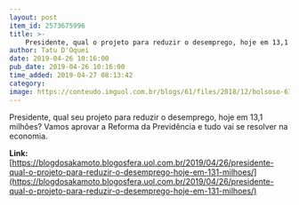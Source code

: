 ```yaml
---
layout: post
item_id: 2573675996
title: >-
    Presidente, qual o projeto para reduzir o desemprego, hoje em 13,1 milhões?
author: Tatu D'Oquei
date: 2019-04-26 10:16:00
pub_date: 2019-04-26 10:16:00
time_added: 2019-04-27 08:13:42
category: 
image: https://conteudo.imguol.com.br/blogs/61/files/2018/12/bolsoso-615x300.jpg
---
```


Presidente, qual seu projeto para reduzir o desemprego, hoje em 13,1 milhões? Vamos aprovar a Reforma da Previdência e tudo vai se resolver na economia.

**Link:** [https://blogdosakamoto.blogosfera.uol.com.br/2019/04/26/presidente-qual-o-projeto-para-reduzir-o-desemprego-hoje-em-131-milhoes/](https://blogdosakamoto.blogosfera.uol.com.br/2019/04/26/presidente-qual-o-projeto-para-reduzir-o-desemprego-hoje-em-131-milhoes/)

